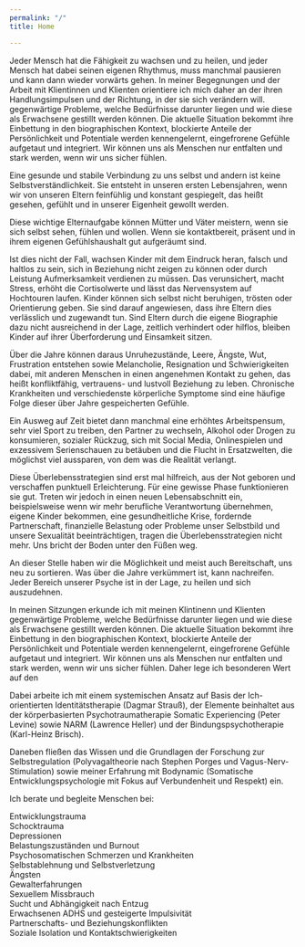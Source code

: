 ```yaml
---
permalink: "/"
title: Home

---
```

Jeder Mensch hat die Fähigkeit zu wachsen und zu heilen, und jeder Mensch hat dabei seinen eigenen Rhythmus, muss manchmal pausieren und kann dann wieder vorwärts gehen. In meiner Begegnungen und der Arbeit mit Klientinnen und Klienten orientiere ich mich daher an der ihren Handlungsimpulsen und der Richtung, in der sie sich verändern will. gegenwärtige Probleme, welche Bedürfnisse darunter liegen und wie diese als Erwachsene gestillt werden können. Die aktuelle Situation bekommt ihre Einbettung in den biographischen Kontext, blockierte Anteile der Persönlichkeit und Potentiale werden kennengelernt, eingefrorene Gefühle aufgetaut und integriert. Wir können uns als Menschen nur entfalten und stark werden, wenn wir uns sicher fühlen. 

Eine gesunde und stabile Verbindung zu uns selbst und andern ist keine Selbstverständlichkeit. Sie entsteht in unseren ersten Lebensjahren, wenn wir von unseren Eltern feinfühlig und konstant gespiegelt, das heißt gesehen, gefühlt und in unserer Eigenheit gewollt werden.

Diese wichtige Elternaufgabe können Mütter und Väter meistern, wenn sie sich selbst sehen, fühlen und wollen. Wenn sie kontaktbereit, präsent und in ihrem eigenen Gefühlshaushalt gut aufgeräumt sind.

Ist dies nicht der Fall, wachsen Kinder mit dem Eindruck heran, falsch und haltlos zu sein, sich in Beziehung nicht zeigen zu können oder durch Leistung Aufmerksamkeit verdienen zu müssen. Das verunsichert, macht Stress, erhöht die Cortisolwerte und lässt das Nervensystem auf Hochtouren laufen. Kinder können sich selbst nicht beruhigen, trösten oder Orientierung geben. Sie sind darauf angewiesen, dass ihre Eltern dies verlässlich und zugewandt tun. Sind Eltern durch die eigene Biographie dazu nicht ausreichend in der Lage, zeitlich verhindert oder hilflos, bleiben Kinder auf ihrer Überforderung und Einsamkeit sitzen.

Über die Jahre können daraus Unruhezustände, Leere, Ängste, Wut, Frustration entstehen sowie Melancholie, Resignation und Schwierigkeiten dabei, mit anderen Menschen in einen angenehmen Kontakt zu gehen, das heißt konfliktfähig, vertrauens- und lustvoll Beziehung zu leben. Chronische Krankheiten und verschiedenste körperliche Symptome sind eine häufige Folge dieser über Jahre gespeicherten Gefühle.

Ein Ausweg auf Zeit bietet dann manchmal eine erhöhtes Arbeitspensum, sehr viel Sport zu treiben, den Partner zu wechseln, Alkohol oder Drogen zu konsumieren, sozialer Rückzug, sich mit Social Media, Onlinespielen und exzessivem Serienschauen zu betäuben und die Flucht in Ersatzwelten, die möglichst viel aussparen, von dem was die Realität verlangt.

Diese Überlebensstrategien sind erst mal hilfreich, aus der Not geboren und verschaffen punktuell Erleichterung. Für eine gewisse Phase funktionieren sie gut. Treten wir jedoch in einen neuen Lebensabschnitt ein, beispielsweise wenn wir mehr berufliche Verantwortung übernehmen, eigene Kinder bekommen, eine gesundheitliche Krise, fordernde Partnerschaft, finanzielle Belastung oder Probleme unser Selbstbild und unsere Sexualität beeinträchtigen, tragen die Überlebensstrategien nicht mehr. Uns bricht der Boden unter den Füßen weg.

An dieser Stelle haben wir die Möglichkeit und meist auch Bereitschaft, uns neu zu sortieren. Was über die Jahre verkümmert ist, kann nachreifen. Jeder Bereich unserer Psyche ist in der Lage, zu heilen und sich auszudehnen.

In meinen Sitzungen erkunde ich mit meinen Klintinenn und Klienten gegenwärtige Probleme, welche Bedürfnisse darunter liegen und wie diese als Erwachsene gestillt werden können. Die aktuelle Situation bekommt ihre Einbettung in den biographischen Kontext, blockierte Anteile der Persönlichkeit und Potentiale werden kennengelernt, eingefrorene Gefühle aufgetaut und integriert. Wir können uns als Menschen nur entfalten und stark werden, wenn wir uns sicher fühlen. Daher lege ich besonderen Wert auf den

Dabei arbeite ich mit einem systemischen Ansatz auf Basis der Ich-orientierten Identitätstherapie (Dagmar Strauß), der Elemente beinhaltet aus der körperbasierten Psychotraumatherapie Somatic Experiencing (Peter Levine) sowie NARM (Lawrence Heller) und der Bindungspsychotherapie (Karl-Heinz Brisch).

Daneben fließen das Wissen und die Grundlagen der Forschung zur Selbstregulation (Polyvagaltheorie nach Stephen Porges und Vagus-Nerv-Stimulation) sowie meiner Erfahrung mit Bodynamic (Somatische Entwicklungspsychologie mit Fokus auf Verbundenheit und Respekt) ein.

Ich berate und begleite Menschen bei:

Entwicklungstrauma  
Schocktrauma  
Depressionen  
Belastungszuständen und Burnout  
Psychosomatischen Schmerzen und Krankheiten  
Selbstablehnung und Selbstverletzung  
Ängsten  
Gewalterfahrungen  
Sexuellem Missbrauch  
Sucht und Abhängigkeit nach Entzug  
Erwachsenen ADHS und gesteigerte Impulsivität  
Partnerschafts- und Beziehungskonflikten  
Soziale Isolation und Kontaktschwierigkeiten